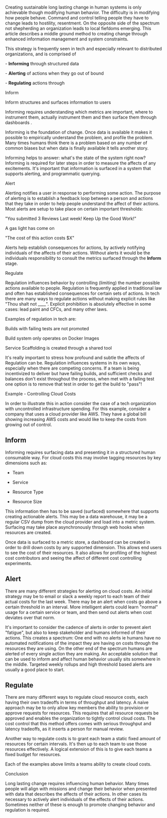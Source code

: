 Creating sustainable long lasting change in human systems is only achievable though modifying human behavior. The difficulty is in modifying how people behave. Command and control telling people they have to change leads to hostility, resentment. On the opposite side of the spectrum not shepherding an organization leads to local fiefdoms emerging. This article describes a middle ground method to creating change through enhanced information management and system constraints.

This strategy is frequently seen in tech and especially relevant to distributed organizations, and is comprised of

\- **Informing** through structured data

\- **Alerting** of actions when they go out of bound

\- **Regulating** actions through

Inform

Inform structures and surfaces information to users

Informing requires understanding which metrics are important, where to instrument them, actually instrument them and then surface them through dashboards .

Informing is the foundation of change. Once data is available it makes it possible to empirically understand the problem, and profile the problem. Many times humans think there is a problem based on any number of common biases but when data is finally available it tells another story.

Informing helps to answer: what's the state of the system right now? Informing is required for later steps in order to measure the affects of any excitements. It's important that information is surfaced in a system that supports alerting, and programmatic querying.

Alert

Alerting notifies a user in response to performing some action. The purpose of alerting is to establish a feedback loop between a person and actions that they take in order to help people understand the affect of their actions. Most alerts are setup to take place on certain important thresholds:

"You submitted 3 Reviews Last week! Keep Up the Good Work!"

A gas light has come on

"The cost of this action costs \$X"

Alerts help establish consequences for actions, by actively notifying individuals of the affects of their actions. Without alerts it would be the individuals responsibility to consult the metrics surfaced through the **Inform** stage.

Regulate

Regulation influences behavior by controlling (limiting) the number possible actions available to people. Regulation is frequently applied in traditional law and often has established consequences for certain sets of actions. In tech there are many ways to regulate actions without making explicit rules like "Thou shalt not \_\_\_\_". Explicit prohibition is absolutely effective in some cases: lead paint and CFCs, and many other laws.

Examples of regulation in tech are:

Builds with failing tests are not promoted

Build system only operates on Docker Images

Service Scaffolding is created through a shared tool

It's really important to stress how profound and subtle the affects of Regulation can be. Regulation influences systems in its own ways, especially when there are competing concerns. If a team is being incentivized to deliver but have failing builds, and sufficient checks and balances don't exist throughout the process, when met with a failing test one option is to remove that test in order to get the build to "pass"!

Example - Controlling Cloud Costs

In order to illustrate this in action consider the case of a tech organization with uncontrolled infrastructure spending. For this example, consider a company that uses a cloud provider like AWS. They have a global bill showing increasing AWS costs and would like to keep the costs from growing out of control.

Inform
------

Informing requires surfacing data and presenting it in a structured human consumable way. For cloud costs this may involve tagging resources by key dimensions such as:

-   Team

-   Service

-   Resource Type

-   Resource Size

This information then has to be saved (surfaced) somewhere that supports creating actionable alerts. This may be a data warehouse, it may be a regular CSV dump from the cloud provider and load into a metric system. Surfacing may take place asynchronously through web hooks when resources are created.

Once data is surfaced to a metric store, a dashboard can be created in order to drill down costs by any supported dimension. This allows end users to see the cost of their resources. It also allows for profiling of the highest cost contributors and seeing the affect of different cost controlling experiments.

Alert
-----

There are many different strategies for alerting on cloud costs. An initial strategy may be to email or slack a weekly report to each team of their actual costs for the last week. There may be an alert when costs go above a certain threshold in an interval. More intelligent alerts could learn "normal" usage for a certain service or team, and then send out alerts when cost deviates over that norm.

It's important to consider the cadence of alerts in order to prevent alert "fatigue", but also to keep stakeholder and humans informed of their actions. This creates a spectrum: One end with no alerts ie humans have no automated notifications of the impact they are having on costs through the resources they are using. On the other end of the spectrum humans are alerted of every single action they are making. An acceptable solution that can be used to inform and affect human behavior usually sits somewhere in the middle. Targeted weekly rollups and high threshold based alerts are usually a good place to start.

Regulate
--------

There are many different ways to regulate cloud resource costs, each having their own tradeoffs in terms of throughput and latency. A naive approach may be to only allow key members the ability to provision or approve requests for resources. This requires that all resource requests be approved and enables the organization to tightly control cloud costs. The cost control that this method offers comes with serious throughput and latency tradeoffs, as it inserts a person for manual review.

Another way to regulate costs is to grant each team a static fixed amount of resources for certain intervals. It's then up to each team to use those resources effectively. A logical extension of this is to give each teams a fixed budget for resources.

Each of the examples above limits a teams ability to create cloud costs.

Conclusion

Long lasting change requires influencing human behavior. Many times people will align with missions and change their behavior when presented with data that describes the affects of their actions. In other cases its necessary to actively alert individuals of the effects of their actions. Sometimes neither of these is enough to promote changing behavior and regulation is required.
